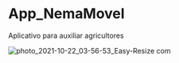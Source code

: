 # App_NemaMovel
Aplicativo para auxiliar agricultores




![photo_2021-10-22_03-56-53_Easy-Resize com](https://user-images.githubusercontent.com/40548641/138408044-e6e9a405-2bc1-452d-b261-8e817ac3a33e.jpg)
